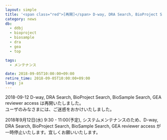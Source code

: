 ```yaml
---
layout: simple
title: '<span class="red">[再開]</span> D-way, DRA Search, BioProject Search, BioSample Search, GEA reviewer access システム停止のお知らせ（9/12 9:30 - 11:00）'
category: news
db:
  - ddbj
  - bioproject
  - biosample
  - dra
  - gea
  - top

tags:
  - メンテナンス

date: 2018-09-05T10:00:00+09:00
retire_time: 2018-09-05T10:00:00+09:00
lang: ja
---
```


<p><span class="red">2018-09-12 D-way, DRA Search, BioProject Search, BioSample Search, GEA reviewer access は再開いたしました。<br>ユーザのみなさまには、ご迷惑をおかけいたしました。</span></p>

<p>2018年9月12日(水) 9:30 - 11:00(予定), システムメンテナンスのため、D-way, DRA Search, BioProject Search, BioSample Search, GEA reviewer access が一時停止いたします。宜しくお願いいたします。</p>

